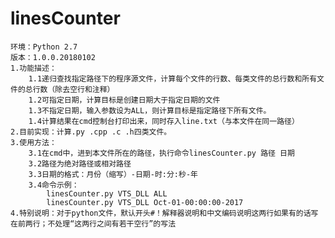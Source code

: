 # linesCounter
    环境：Python 2.7
    版本：1.0.0.20180102
    1.功能描述：
        1.1递归查找指定路径下的程序源文件，计算每个文件的行数、每类文件的总行数和所有文件的总行数（除去空行和注释）
        1.2可指定日期，计算目标是创建日期大于指定日期的文件
        1.3不指定日期，输入参数设为ALL，则计算目标是指定路径下所有文件。
        1.4计算结果在cmd控制台打印出来，同时存入line.txt（与本文件在同一路径）
    2.目前实现：计算.py .cpp .c .h四类文件。
    3.使用方法：
        3.1在cmd中，进到本文件所在的路径，执行命令linesCounter.py 路径 日期
        3.2路径为绝对路径或相对路径
        3.3日期的格式：月份（缩写）-日期-时:分:秒-年
        3.4命令示例：
			linesCounter.py VTS_DLL ALL
			linesCounter.py VTS_DLL Oct-01-00:00:00-2017
    4.特别说明：对于python文件，默认开头#！解释器说明和中文编码说明这两行如果有的话写在前两行；不处理“这两行之间有若干空行”的写法
